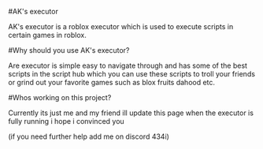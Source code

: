 #AK's executor

AK's executor is a roblox executor which is used to execute scripts
in certain games in roblox.

#Why should you use AK's executor?

Are executor is simple easy to navigate through and has some of the 
best scripts in the script hub which you can use these scripts to 
troll your friends or grind out your favorite games such as blox fruits
dahood etc.

#Whos working on this project?

Currently its just me and my friend ill update this page when the executor
is fully running i hope i convinced you

(if you need further help add me on discord 434i)
